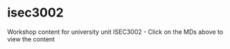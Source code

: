 # isec3002
Workshop content for university unit ISEC3002 - Click on the MDs above to view the content
